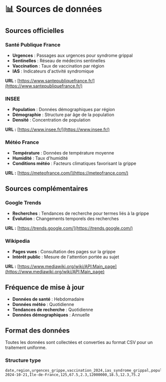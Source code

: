 # 📊 Sources de données

## Sources officielles

### Santé Publique France
- **Urgences** : Passages aux urgences pour syndrome grippal
- **Sentinelles** : Réseau de médecins sentinelles
- **Vaccination** : Taux de vaccination par région
- **IAS** : Indicateurs d'activité syndromique

**URL :** [https://www.santepubliquefrance.fr/](https://www.santepubliquefrance.fr/)

### INSEE
- **Population** : Données démographiques par région
- **Démographie** : Structure par âge de la population
- **Densité** : Concentration de population

**URL :** [https://www.insee.fr/](https://www.insee.fr/)

### Météo France
- **Température** : Données de température moyenne
- **Humidité** : Taux d'humidité
- **Conditions météo** : Facteurs climatiques favorisant la grippe

**URL :** [https://meteofrance.com/](https://meteofrance.com/)

## Sources complémentaires

### Google Trends
- **Recherches** : Tendances de recherche pour termes liés à la grippe
- **Évolution** : Changements temporels des recherches

**URL :** [https://trends.google.com/](https://trends.google.com/)

### Wikipedia
- **Pages vues** : Consultation des pages sur la grippe
- **Intérêt public** : Mesure de l'attention portée au sujet

**URL :** [https://www.mediawiki.org/wiki/API:Main_page](https://www.mediawiki.org/wiki/API:Main_page)

## Fréquence de mise à jour

- **Données de santé** : Hebdomadaire
- **Données météo** : Quotidienne
- **Tendances de recherche** : Quotidienne
- **Données démographiques** : Annuelle

## Format des données

Toutes les données sont collectées et converties au format CSV pour un traitement uniforme.

### Structure type

```csv
date,region,urgences_grippe,vaccination_2024,ias_syndrome_grippal,population_totale,pct_65_plus,temperature,humidite
2024-10-21,Île-de-France,125,67.5,2.3,12000000,18.5,12.3,75.2
```
